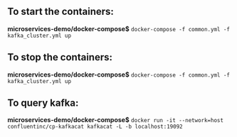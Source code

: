 ## To start the containers:
**microservices-demo/docker-compose$** `docker-compose -f common.yml -f kafka_cluster.yml up`
## To stop the containers:
**microservices-demo/docker-compose$** `docker-compose -f common.yml -f kafka_cluster.yml up`
## To query kafka:
**microservices-demo/docker-compose$** `docker run -it --network=host confluentinc/cp-kafkacat kafkacat -L -b localhost:19092`
